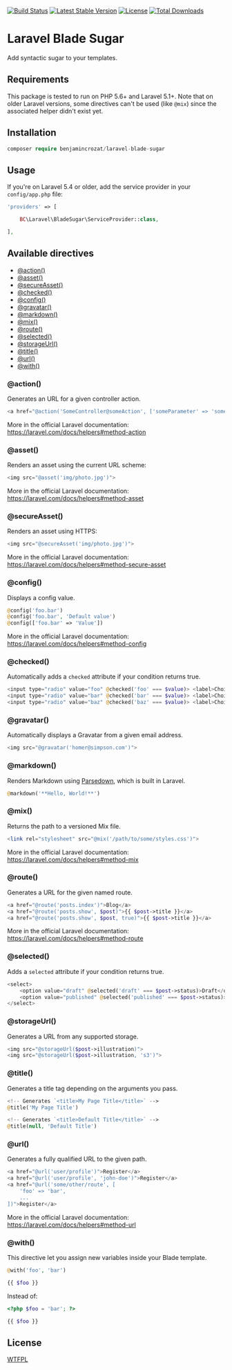 [![Build Status](https://travis-ci.org/benjamincrozat/laravel-blade-sugar.svg?branch=master)](https://travis-ci.org/benjamincrozat/laravel-blade-sugar)
[![Latest Stable Version](https://poser.pugx.org/benjamincrozat/laravel-blade-sugar/v/stable)](https://packagist.org/packages/benjamincrozat/laravel-blade-sugar)
[![License](https://poser.pugx.org/benjamincrozat/laravel-blade-sugar/license)](https://packagist.org/packages/benjamincrozat/laravel-blade-sugar)
[![Total Downloads](https://poser.pugx.org/benjamincrozat/laravel-blade-sugar/downloads)](https://packagist.org/packages/benjamincrozat/laravel-blade-sugar)

# Laravel Blade Sugar

Add syntactic sugar to your templates.

## Requirements

This package is tested to run on PHP 5.6+ and Laravel 5.1+. Note that on older Laravel versions, some directives can't be used (like `@mix`) since the associated helper didn't exist yet.

## Installation

```php
composer require benjamincrozat/laravel-blade-sugar
```

## Usage

If you're on Laravel 5.4 or older, add the service provider in your ```config/app.php``` file:

```php
'providers' => [

    BC\Laravel\BladeSugar\ServiceProvider::class,

],
```

## Available directives

- [@action()](#action)
- [@asset()](#asset)
- [@secureAsset()](#secureasset)
- [@checked()](#checked)
- [@config()](#config)
- [@gravatar()](#gravatar)
- [@markdown()](#markdown)
- [@mix()](#mix)
- [@route()](#route)
- [@selected()](#selected)
- [@storageUrl()](#storageUrl)
- [@title()](#title)
- [@url()](#url)
- [@with()](#with)

### @action()

Generates an URL for a given controller action.

```php
<a href="@action('SomeController@someAction', ['someParameter' => 'someValue'])">Some Link</a>
```

More in the official Laravel documentation: https://laravel.com/docs/helpers#method-action

### @asset()

Renders an asset using the current URL scheme:

```php
<img src="@asset('img/photo.jpg')">
```

More in the official Laravel documentation: https://laravel.com/docs/helpers#method-asset

### @secureAsset()

Renders an asset using HTTPS:

```php
<img src="@secureAsset('img/photo.jpg')">
```

More in the official Laravel documentation: https://laravel.com/docs/helpers#method-secure-asset

### @config()

Displays a config value.

```php
@config('foo.bar')
@config('foo.bar', 'Default value')
@config(['foo.bar' => 'Value'])
```

More in the official Laravel documentation: https://laravel.com/docs/helpers#method-config

### @checked()

Automatically adds a `checked` attribute if your condition returns true.

```php
<input type="radio" value="foo" @checked('foo' === $value)> <label>Choice #1</label>
<input type="radio" value="bar" @checked('bar' === $value)> <label>Choice #2</label>
<input type="radio" value="baz" @checked('baz' === $value)> <label>Choice #3</label>
```

### @gravatar()

Automatically displays a Gravatar from a given email address.

```php
<img src="@gravatar('homer@simpson.com')">
```

### @markdown()

Renders Markdown using [Parsedown](https://github.com/erusev/parsedown), which is built in Laravel.

```php
@markdown('**Hello, World!**')
```

### @mix()

Returns the path to a versioned Mix file.

```php
<link rel="stylesheet" src="@mix('/path/to/some/styles.css')">
```

More in the official Laravel documentation: https://laravel.com/docs/helpers#method-mix

### @route()

Generates a URL for the given named route.

```php
<a href="@route('posts.index')">Blog</a>
<a href="@route('posts.show', $post)">{{ $post->title }}</a>
<a href="@route('posts.show', $post, true)">{{ $post->title }}</a>
```

More in the official Laravel documentation: https://laravel.com/docs/helpers#method-route

### @selected()

Adds a `selected` attribute if your condition returns true.

```php
<select>
    <option value="draft" @selected('draft' === $post->status)>Draft</option>
    <option value="published" @selected('published' === $post->status)>Published</option>
</select>
```

### @storageUrl()

Generates a URL from any supported storage.

```php
<img src="@storageUrl($post->illustration)">
<img src="@storageUrl($post->illustration, 's3')">
```

### @title()

Generates a title tag depending on the arguments you pass.

```php
<!-- Generates `<title>My Page Title</title>` -->
@title('My Page Title')

<!-- Generates `<title>Default Title</title>` -->
@title(null, 'Default Title')
```

### @url()

Generates a fully qualified URL to the given path.

```php
<a href="@url('user/profile')">Register</a>
<a href="@url('user/profile', 'john-doe')">Register</a>
<a href="@url('some/other/route', [
    'foo' => 'bar',
    ...
])">Register</a>
```

More in the official Laravel documentation: https://laravel.com/docs/helpers#method-url

### @with()

This directive let you assign new variables inside your Blade template.

```php
@with('foo', 'bar')

{{ $foo }}
```

Instead of:

```php
<?php $foo = 'bar'; ?>

{{ $foo }}
```

## License

[WTFPL](http://www.wtfpl.net/about/)
